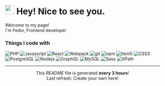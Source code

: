 <h1><img src="https://emojis.slackmojis.com/emojis/images/1531849430/4246/blob-sunglasses.gif?1531849430" width="30"/> Hey! Nice to see you.</h1>

<p>Welcome to my page! </br> I'm Fedor, Frontend developer
<h3>Things I code with</h3>
<p>
  <img alt="PHP" src="https://img.shields.io/badge/-PHP-45b8d8?style=flat-square" />
  <img alt="Javascript" src="https://img.shields.io/badge/-Javascript-45b8d8?style=flat-square" />
  <img alt="React" src="https://img.shields.io/badge/-React-45b8d8?style=flat-square" />
  <img alt="Webpack" src="https://img.shields.io/badge/-Webpack-8DD6F9?style=flat-square" />
  <img alt="git" src="https://img.shields.io/badge/-Git-F05032?style=flat-square" />
  <img alt="npm" src="https://img.shields.io/badge/-NPM-CB3837?style=flat-square" />
  <img alt="html5" src="https://img.shields.io/badge/-HTML5-E34F26?style=flat-square" />
  <img alt="CSS3" src="https://img.shields.io/badge/-CSS3-E34F26?style=flat-square" />
  <img alt="PostgreSQL" src="https://img.shields.io/badge/-PostgreSQL-E34F26?style=flat-square" />
  <img alt="Nodejs" src="https://img.shields.io/badge/-Nodejs-43853d?style=flat-square" />
  <img alt="GraphQL" src="https://img.shields.io/badge/-GraphQL-43853d?style=flat-square" />
  <img alt="MySQL" src="https://img.shields.io/badge/-MySQL-43853d?style=flat-square" />
  <img alt="Sass" src="https://img.shields.io/badge/-Sass-43853d?style=flat-square" />
  <img alt="XPath" src="https://img.shields.io/badge/-XPath-43853d?style=flat-square" />

  ------------
<p align="center">This <i>README</i> file is generated <b>every 3 hours</b>!</br>Last refresh: 
Create your own here!